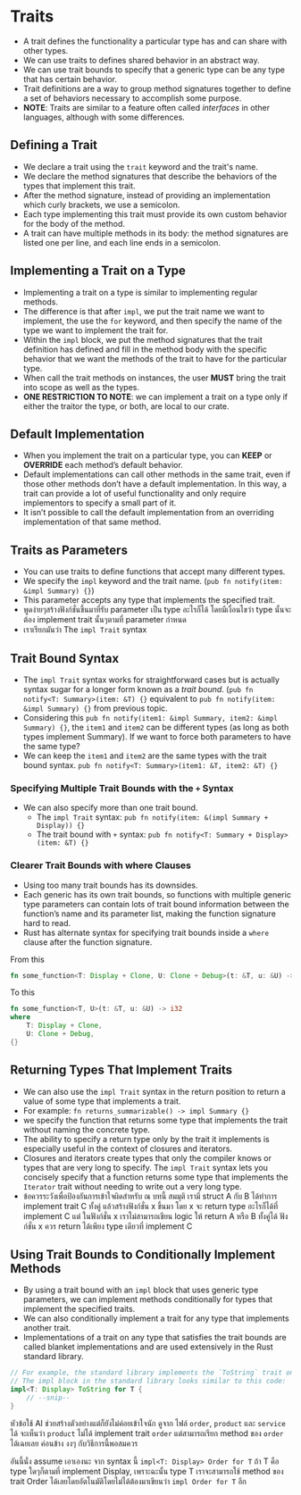 # Traits

- A trait defines the functionality a particular type has and can share with other types.
- We can use traits to defines shared behavior in an abstract way.
- We can use trait bounds to specify that a generic type can be any type that has certain behavior.
- Trait definitions are a way to group method signatures together to define a set of behaviors necessary to accomplish
  some purpose.
- **NOTE**: Traits are similar to a feature often called *interfaces* in other languages, although with some
  differences.

## Defining a Trait

- We declare a trait using the `trait` keyword and the trait's name.
- We declare the method signatures that describe the behaviors of the types that implement this trait.
- After the method signature, instead of providing an implementation which curly brackets, we use a semicolon.
- Each type implementing this trait must provide its own custom behavior for the body of the method.
- A trait can have multiple methods in its body: the method signatures are listed one per line, and each line ends in a
  semicolon.

## Implementing a Trait on a Type

- Implementing a trait on a type is similar to implementing regular methods.
- The difference is that after `impl`, we put the trait name we want to implement, the use the `for` keyword, and then
  specify the name of the type we want to implement the trait for.
- Within the `impl` block, we put the method signatures that the trait definition has defined and fill in the method
  body with the specific behavior that we want the methods of the trait to have for the particular type.
- When call the trait methods on instances, the user **MUST** bring the trait into scope as well as the types.
- **ONE RESTRICTION TO NOTE**: we can implement a trait on a type only if either the traitor the type, or both, are
  local to our crate.

## Default Implementation

- When you implement the trait on a particular type, you can **KEEP** or **OVERRIDE** each method’s default behavior.
- Default implementations can call other methods in the same trait, even if those other methods don’t have a default
  implementation. In this way, a trait can provide a lot of useful functionality and only require implementors to
  specify a small part of it.
- It isn’t possible to call the default implementation from an overriding implementation of that same method.

## Traits as Parameters

- You can use traits to define functions that accept many different types.
- We specify the `impl` keyword and the trait name. (`pub fn notify(item: &impl Summary) {}`)
- This parameter accepts any type that implements the specified trait.
- พูดง่ายๆสร้างฟังก์ชั่นขึ้นมาที่รับ parameter เป็น type อะไรก็ได้ โดยมีเงื่อนไขว่า type นั้นจะต้อง implement trait
  นั้นๆตามที่ parameter กำหนด
- เราเรียกมันว่า The `impl Trait` syntax

## Trait Bound Syntax

- The `impl Trait` syntax works for straightforward cases but is actually syntax sugar for a longer form known as a
  *trait bound*. (`pub fn notify<T: Summary>(item: &T) {}` equivalent to `pub fn notify(item: &impl Summary) {}` from
  previous topic.
- Considering this `pub fn notify(item1: &impl Summary, item2: &impl Summary) {}`, the `item1` and `item2` can be
  different types (as long as both types implement Summary). If we want to force both parameters to have the same type?
- We can keep the `item1` and `item2` are the same types with the trait bound syntax.
  `pub fn notify<T: Summary>(item1: &T, item2: &T) {}`

### Specifying Multiple Trait Bounds with the `+` Syntax

- We can also specify more than one trait bound.
  - The `impl Trait` syntax: `pub fn notify(item: &(impl Summary + Display)) {}`
  - The trait bound with `+` syntax: `pub fn notify<T: Summary + Display>(item: &T) {}`

### Clearer Trait Bounds with where Clauses

- Using too many trait bounds has its downsides.
- Each generic has its own trait bounds, so functions with multiple generic type parameters can contain lots of trait
  bound information between the function’s name and its parameter list, making the function signature hard to read.
- Rust has alternate syntax for specifying trait bounds inside a `where` clause after the function signature.

From this

```rust
fn some_function<T: Display + Clone, U: Clone + Debug>(t: &T, u: &U) -> i32 {}
```

To this

```rust
fn some_function<T, U>(t: &T, u: &U) -> i32
where
    T: Display + Clone,
    U: Clone + Debug,
{}
```

## Returning Types That Implement Traits

- We can also use the `impl Trait` syntax in the return position to return a value of some type that implements a trait.
- For example: `fn returns_summarizable() -> impl Summary {}`
- we specify the function that returns some type that implements the trait without naming the concrete type.
- The ability to specify a return type only by the trait it implements is especially useful in the context of closures
  and iterators.
- Closures and iterators create types that only the compiler knows or types that are very long to specify. The `impl
  Trait` syntax lets you concisely specify that a function returns some type that implements the `Iterator` trait
  without needing to write out a very long type.
- ข้อควรระวังเพื่อป้องกันการเข้าใจผิดสำหรับ ณ บทนี้ สมมุติ เรามี struct A กับ B ได้ทำการ implement trait C ทั้งคู่
  แล้วสร้างฟังก์ชั่น x ขึ้นมา โดย x จะ return type อะไรก็ได้ที่ implement C แต่ ในฟังก์ชั่น x เราไม่สามารถเขียน logic
  ให้ return A หรือ B ทั้งคู่ได้ ฟังก์ชั่น x ควร return ได้เพียง type เดียวที่ implement C

## Using Trait Bounds to Conditionally Implement Methods

- By using a trait bound with an `impl` block that uses generic type parameters, we can implement methods conditionally
  for types that implement the specified traits.
- We can also conditionally implement a trait for any type that implements another trait.
- Implementations of a trait on any type that satisfies the trait bounds are called blanket implementations and are used
  extensively in the Rust standard library.

```rust
// For example, the standard library implements the `ToString` trait on any type that implements the Display trait.
// The impl block in the standard library looks similar to this code:
impl<T: Display> ToString for T {
    // --snip--
}
```

หัวข้อใช้ AI ช่วยสร้างตัวอย่างแต่ก็ยังไม่ค่อยเข้าใจนัก ดูจาก ไฟล์ `order`, `product` และ `service` ได้ จะเห็นว่า
`product` ไม่ได้ implement trait `order` แต่สามารถเรียก method ของ `order` ได้เฉยเลย ค่อนข้าง งงๆ กับวิธีการนี้พอสมควร

อันนี้นั่ง assume เอาเองนะ จาก syntax นี้ `impl<T: Display> Order for T` ถ้า T คือ type ใดๆก็ตามที่ implement Display,
เพราะฉะนั้น type T เราจะสามารถใช้ method ของ trait Order ได้เลยโดยอัตโนมัติโดยไม่ได้ต้องมาเขียนว่า `impl Order for T`
อีก
